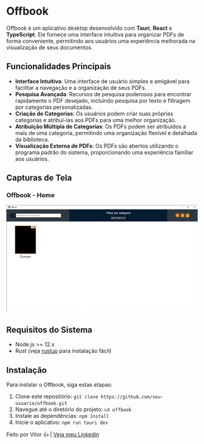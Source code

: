 # Offbook

Offbook é um aplicativo desktop desenvolvido com **Tauri**, **React** e **TypeScript**. Ele fornece uma interface intuitiva para organizar PDFs de forma conveniente, permitindo aos usuários uma experiência melhorada na visualização de seus documentos.

## Funcionalidades Principais
- **Interface Intuitiva**: Uma interface de usuário simples e amigável para facilitar a navegação e a organização de seus PDFs.
- **Pesquisa Avançada**: Recursos de pesquisa poderosos para encontrar rapidamente o PDF desejado, incluindo pesquisa por texto e filtragem por categorias personalizadas.
- **Criação de Categorias**: Os usuários podem criar suas próprias categorias e atribuí-las aos PDFs para uma melhor organização.
- **Atribuição Múltipla de Categorias**: Os PDFs podem ser atribuídos a mais de uma categoria, permitindo uma organização flexível e detalhada da biblioteca.
- **Visualização Externa de PDFs**: Os PDFs são abertos utilizando o programa padrão do sistema, proporcionando uma experiência familiar aos usuários.

## Capturas de Tela
### Offbook - Home
<img src='./github/home-offbook.png'>

## Requisitos do Sistema
- Node.js >= 12.x
- Rust (veja [rustup](https://rustup.rs/) para instalação fácil)

## Instalação
Para instalar o Offbook, siga estas etapas:

1. Clone este repositório: `git clone https://github.com/seu-usuario/offbook.git`
2. Navegue até o diretório do projeto: `cd offbook`
3. Instale as dependências: `npm install`
4. Inicie o aplicativo: `npm run tauri dev`

Feito por Vitor 👍 | [Veja meu Linkedin](https://www.linkedin.com/in/lem-vitor/)
